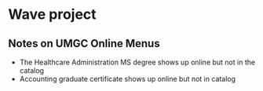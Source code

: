 # Wave project

## Notes on UMGC Online Menus

- The Healthcare Administration MS degree shows up online but not in the catalog
- Accounting graduate certificate shows up online but not in catalog